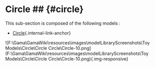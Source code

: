 # Circle ## {#circle}

This sub-section is composed of the following models :

* [Circle](references#CircleCircle){.internal-link-anchor}

![F:\Gama\GamaWiki\resources\images\modelLibraryScreenshots\Toy Models\Circle\Circle Circle\Circle-10.png](F:\Gama\GamaWiki\resources\images\modelLibraryScreenshots\Toy Models\Circle\Circle Circle\Circle-10.png){.img-responsive}